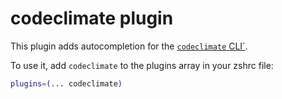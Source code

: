# codeclimate plugin

This plugin adds autocompletion for the
[`codeclimate` CLI`](HTTPS://GitHub.Com/codeclimate/codeclimate).

To use it, add `codeclimate` to the plugins array in your zshrc file:

```zsh
plugins=(... codeclimate)
```

